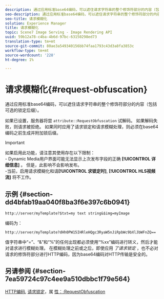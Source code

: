 ```yaml
---
description: 通过应用标准base64编码，可以遮住请求字符串的整个修饰符部分的内容（包括可选的锁定后缀）。
seo-description: 通过应用标准base64编码，可以遮住请求字符串的整个修饰符部分的内容（包括可选的锁定后缀）。
seo-title: 请求模糊化
solution: Experience Manager
title: 请求模糊化
topic: Scene7 Image Serving - Image Rendering API
uuid: 59b12a78-c4ba-4b6d-97bc-63150298ed73
translation-type: tm+mt
source-git-commit: 80ae3a549340156bb74faa1793c43d3a8fa3853c
workflow-type: tm+mt
source-wordcount: '228'
ht-degree: 1%

---
```



# 请求模糊化{#request-obfuscation}

通过应用标准base64编码，可以遮住请求字符串的整个修饰符部分的内容（包括可选的锁定后缀）。

如果已设置，服务器将尝 `attribute::RequestObfuscation` 试解码。 如果解码失败，则请求被拒绝。 如果同时应用了请求锁定和请求模糊处理，则必须在base64编码之前生成并附加锁后缀。

>[!IMPORTANT]
>
>如果启用此功能，请注意其使用存在以下限制：<br>- Dynamic Media用户界面可能无法显示上次发布字段的正确 **[!UICONTROL 详细信息]** 。 但是，此影响不会影响发布。<br>-当前，启用请求模糊化和请&#x200B;**[!UICONTROL 求锁定时]**, **[!UICONTROL HLS视频流]** 将不工作。

## 示例 {#section-dd4bfab19aa040f8ba3f6e397c6b0941}

`http://server/myTemplate?$txt=my text string&$img=myImage`

编码为：

`http://server/myTemplate?dHh0PW15IHRleHQgc3RyaW5nJiRpbWc9bXlJbWFnZQ==`

值字符串中“=”、“&amp;”和“%”的任何出现都必须使用“%xx”编码进行转义，然后才能对请求进行模糊处理。 在模糊处理之前或之后，即使应用 *了请求锁定* ，也不必对请求的修饰符部分进行HTTP编码，因为base64编码对HTTP传输是安全的。

## 另请参阅 {#section-7ea59724c97c4ee9a510dbbc1f79e564}

[HTTP编码](../../../../../is-api/http-ref/image-serving-api-ref/c-http-protocol-reference/c-syntax-and-features/r-http-encoding.md#reference-bb34dd13f316462695448acfa8f92df7), [请求锁定](../../../../../is-api/http-ref/image-serving-api-ref/c-http-protocol-reference/c-syntax-and-features/r-request-locking.md#reference-4177193d20774daab0dbf206a927844c)，属 [性：:RequestObfuscation](../../../../../is-api/image-catalog/image-serving-api-ref/c-image-catalog-reference/c-attributes-reference/r-requestobfuscation.md#reference-730a3330253343f893419ebd52baf0bd)
